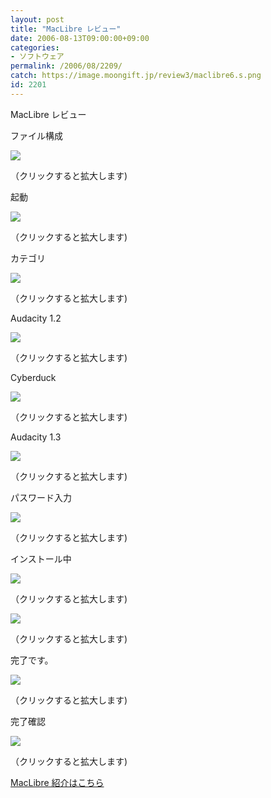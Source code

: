 ```yaml
---
layout: post
title: "MacLibre レビュー"
date: 2006-08-13T09:00:00+09:00
categories:
- ソフトウェア
permalink: /2006/08/2209/
catch: https://image.moongift.jp/review3/maclibre6.s.png
id: 2201
---
```

MacLibre レビュー  
<!--more-->

ファイル構成

  

[![](https://image.moongift.jp/review3/maclibre1.s.png)](https://image.moongift.jp/review3/maclibre1.png)  
  
（クリックすると拡大します)

  

起動

  

[![](https://image.moongift.jp/review3/maclibre2.s.png)](https://image.moongift.jp/review3/maclibre2.png)  
  
（クリックすると拡大します)

  

カテゴリ

  

[![](https://image.moongift.jp/review3/maclibre3.s.png)](https://image.moongift.jp/review3/maclibre3.png)  
  
（クリックすると拡大します)

  

Audacity 1.2

  

[![](https://image.moongift.jp/review3/maclibre4.s.png)](https://image.moongift.jp/review3/maclibre4.png)  
  
（クリックすると拡大します)

  

Cyberduck

  

[![](https://image.moongift.jp/review3/maclibre5.s.png)](https://image.moongift.jp/review3/maclibre5.png)  
  
（クリックすると拡大します)

  

Audacity 1.3

  

[![](https://image.moongift.jp/review3/maclibre6.s.png)](https://image.moongift.jp/review3/maclibre6.png)  
  
（クリックすると拡大します)

  

パスワード入力

  

[![](https://image.moongift.jp/review3/maclibre7.s.png)](https://image.moongift.jp/review3/maclibre7.png)  
  
（クリックすると拡大します)

  

インストール中

  

[![](https://image.moongift.jp/review3/maclibre8.s.png)](https://image.moongift.jp/review3/maclibre8.png)  
  
（クリックすると拡大します)

  

[![](https://image.moongift.jp/review3/maclibre9.s.png)](https://image.moongift.jp/review3/maclibre9.png)  
  
（クリックすると拡大します)

  

完了です。

  

[![](https://image.moongift.jp/review3/maclibre10.s.png)](https://image.moongift.jp/review3/maclibre10.png)  
  
（クリックすると拡大します)

  

完了確認

  

[![](https://image.moongift.jp/review3/maclibre11.s.png)](https://image.moongift.jp/review3/maclibre11.png)  
  
（クリックすると拡大します)

  

[MacLibre 紹介はこちら](http://oss.moongift.jp/intro/i-2202.html)

